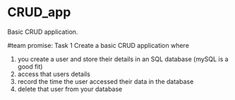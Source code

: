 # CRUD_app
Basic CRUD application.

#team promise: Task 1
Create a basic CRUD application where 
1) you create a user and store their details in an SQL database (mySQL is a good fit)
2) access that users details
3) record the time the user accessed their data in the database 
4) delete that user from your database
